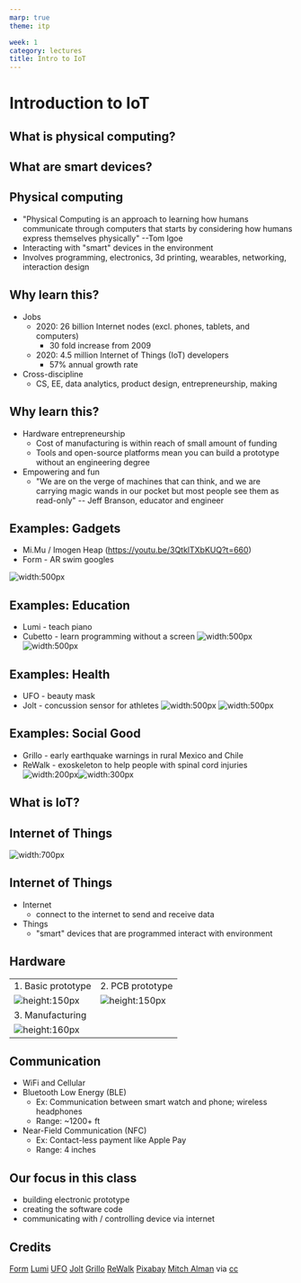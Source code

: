 ```yaml
---
marp: true
theme: itp

week: 1
category: lectures
title: Intro to IoT
---
```

 

<!-- headingDivider: 2 -->

# Introduction to IoT



## What is physical computing?


## What are smart devices?

## Physical computing
- "Physical Computing is an approach to learning how humans communicate through computers that starts by considering how humans express themselves physically" --Tom Igoe
- Interacting with "smart" devices in the environment
- Involves programming, electronics, 3d printing, wearables, networking, interaction design

## Why learn this? 

- Jobs
  - 2020: 26 billion Internet nodes (excl. phones, tablets, and computers)
    - 30 fold increase from 2009
  - 2020: 4.5 million Internet of Things (IoT) developers
    - 57% annual growth rate
- Cross-discipline
  - CS, EE, data analytics, product design, entrepreneurship, making

## Why learn this?

- Hardware entrepreneurship
  - Cost of manufacturing is within reach of small amount of funding
  - Tools and open-source platforms mean you can build a prototype without an engineering degree
- Empowering and fun
  - "We are on the verge of machines that can think, and we are carrying magic wands in our pocket but most people see them as read-only" -- Jeff Branson, educator and engineer

## Examples: Gadgets
- Mi.Mu / Imogen Heap (https://youtu.be/3QtklTXbKUQ?t=660)
- Form - AR swim googles

![width:500px](assets/form_googles.png?classes=float-left`)

## Examples: Education
  - Lumi - teach piano
  - Cubetto - learn programming without a screen
![width:500px](assets\lumi.jpg) ![width:500px](assets/cubertto.jpg)

## Examples: Health
  - UFO - beauty mask
  - Jolt - concussion sensor for athletes
![width:500px](assets\ufo_facemask.jpg) ![width:500px](assets/jolt.jpg)

## Examples: Social Good
  - Grillo - early earthquake warnings in rural Mexico and Chile
  - ReWalk - exoskeleton to help people with spinal cord injuries
![width:200px](assets/re_walk.jpg)![width:300px](assets\earthquake_monitor.png)

## What is IoT?

## Internet of Things

![width:700px](assets/iot_cloud.jpg)

## Internet of Things

- Internet
  - connect to the internet to send and receive data
- Things
  - "smart" devices that are programmed interact with environment 


## Hardware


|                                           |                                                      |
| ----------------------------------------- | ---------------------------------------------------- |
| 1. Basic prototype                        | 2. PCB prototype                                     |
| ![height:150px](assets/1564253817153.jpg) | ![height:150px](assets/16258754459_998d85ecb9_z.jpg) |
| 3. Manufacturing                          |                                                      |
| ![height:160px](assets/pcb_mfg.jpg)       |                                                      |

   

## Communication 

- WiFi and Cellular
- Bluetooth Low Energy (BLE)
  - Ex: Communication between smart watch and phone; wireless headphones
  - Range: ~1200+ ft
- Near-Field Communication (NFC) 
  - Ex: Contact-less payment like Apple Pay
  - Range: 4 inches

## Our focus in this class

- building electronic prototype
- creating the software code
- communicating with / controlling device via internet  

## Credits

[Form](http://google.com)
[Lumi](https://www.kickstarter.com/projects/playlumi/lumi-the-smarter-way-to-learn-and-play-music)
[UFO](https://www.kickstarter.com/projects/1783400091/ufo-beauty-tech-revolutionizes-face-masks-in-90-se)
[Jolt](https://www.kickstarter.com/projects/bdharva/jolt-sensor-better-concussion-detection-for-youth)
[Grillo](https://grillo.io/)
[ReWalk](https://rewalk.com/rewalk-personal-3/)
[Pixabay](https://pixabay.com/vectors/network-iot-internet-of-things-782707/)
[Mitch Alman](https://www.flickr.com/photos/67734410@N00/16258754459) via [cc](https://creativecommons.org/licenses/by-nc-sa/2.0/)


